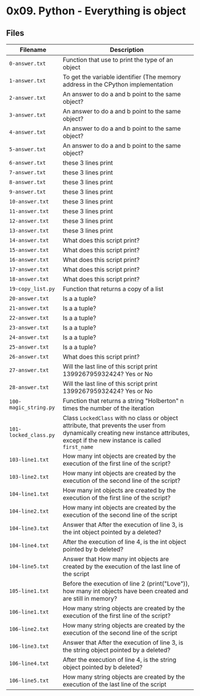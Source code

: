 # 0x09. Python - Everything is object

## Files


| Filename | Description |
| -------- | ----------- |
| `0-answer.txt` | Function that  use to print the type of an object |
| `1-answer.txt` | To get the variable identifier (The memory address in the CPython implementation |
| `2-answer.txt` | An answer to  do a and b point to the same object? |
| `3-answer.txt` | An answer to  do a and b point to the same object? |
| `4-answer.txt` | An answer to  do a and b point to the same object? |
| `5-answer.txt` | An answer to  do a and b point to the same object? |
| `6-answer.txt` |  these 3 lines print |
| `7-answer.txt` |  these 3 lines print |
| `8-answer.txt` |  these 3 lines print |
| `9-answer.txt` |  these 3 lines print |
| `10-answer.txt` |  these 3 lines print |
| `11-answer.txt` |  these 3 lines print |
| `12-answer.txt` |  these 3 lines print |
| `13-answer.txt` |  these 3 lines print |
| `14-answer.txt` |  What does this script print? |
| `15-answer.txt` |  What does this script print? |
| `16-answer.txt` |  What does this script print? |
| `17-answer.txt` |  What does this script print? |
| `18-answer.txt` |  What does this script print? |
| `19-copy_list.py` | Function that returns a copy of a list |
| `20-answer.txt` | Is a a tuple? |
| `21-answer.txt` | Is a a tuple? |
| `22-answer.txt` | Is a a tuple? |
| `23-answer.txt` | Is a a tuple? |
| `24-answer.txt` | Is a a tuple? |
| `25-answer.txt` | Is a a tuple? |
| `26-answer.txt` |  What does this script print? |
| `27-answer.txt` |  Will the last line of this script print 139926795932424? Yes or No |
| `28-answer.txt` |  Will the last line of this script print 139926795932424? Yes or No |
| `100-magic_string.py` | Function that returns a string "Holberton" n times the number of the iteration |
| `101-locked_class.py` | Class `LockedClass` with no class or object attribute, that prevents the user from dynamically creating new instance attributes, except if the new instance is called `first_name` |
| `103-line1.txt` | How many int objects are created by the execution of the first line of the script? |
| `103-line2.txt` | How many int objects are created by the execution of the second line of the script? |
| `104-line1.txt` | How many int objects are created by the execution of the first line of the script? |
| `104-line2.txt` | How many int objects are created by the execution of the second line of the script |
| `104-line3.txt` | Answer that After the execution of line 3, is the int object pointed by a deleted? |
| `104-line4.txt` | After the execution of line 4, is the int object pointed by b deleted? |
| `104-line5.txt` | Answer that How many int objects are created by the execution of the last line of the script |
| `105-line1.txt` | Before the execution of line 2 (print("Love")), how many int objects have been created and are still in memory? |
| `106-line1.txt` | How many string objects are created by the execution of the first line of the script? |
| `106-line2.txt` | How many string objects are created by the execution of the second line of the script  |
| `106-line3.txt` | Answer that After the execution of line 3, is the string object pointed by a deleted?   |
| `106-line4.txt` | After the execution of line 4, is the string object pointed by b deleted?   |
| `106-line5.txt` | How many string objects are created by the execution of the last line of the script  |


